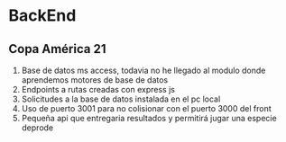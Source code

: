 # BackEnd

## Copa América 21

1. Base de datos ms access, todavia no he llegado al modulo donde aprendemos motores de base de datos
2. Endpoints a rutas creadas con express js
4. Solicitudes a la base de datos instalada en el pc local
5. Uso de puerto 3001 para no colisionar con el puerto 3000 del front
6. Pequeña api que entregaria resultados y permitirá jugar una especie deprode
